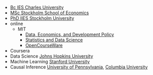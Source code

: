 
- [Bc IES Charles University](https://ies.fsv.cuni.cz/en/institute/about-us/my-url)
- [MSc Stockholm School of Economics](https://www.hhs.se/en/education/msc/mecon/)
- [PhD IIES Stockholm University](https://www.su.se/institute-for-international-economic-studies/)
- online
   -  MIT
      - [Data, Economics, and Development Policy](https://micromasters.mit.edu/dedp/)
      - [Statistics and Data Science](https://micromasters.mit.edu/ds/)
      - [OpenCourseWare](https://ocw.mit.edu/search/)
- Coursera  
 - Data Science [Johns Hopkins University](https://coursera.org/share/e7b63d98d00917a1cb08d621e6447881) 
 - Machine Learning [Stanford University](https://www.coursera.org/account/accomplishments/specialization/T3Y6ZZBX5LHU?utm_source=link&utm_medium=certificate&utm_content=cert_image&utm_campaign=sharing_cta&utm_product=s12n) 
 - Causal Inference [University of Pennsylvania](https://coursera.org/share/b7ff2f515ab40d5f9f9ec54819c04de2), [Columbia University](https://www.coursera.org/account/accomplishments/verify/SV2NYCC322FZ?utm_source=link&utm_medium=certificate&utm_content=cert_image&utm_campaign=sharing_cta&utm_product=course)
    

